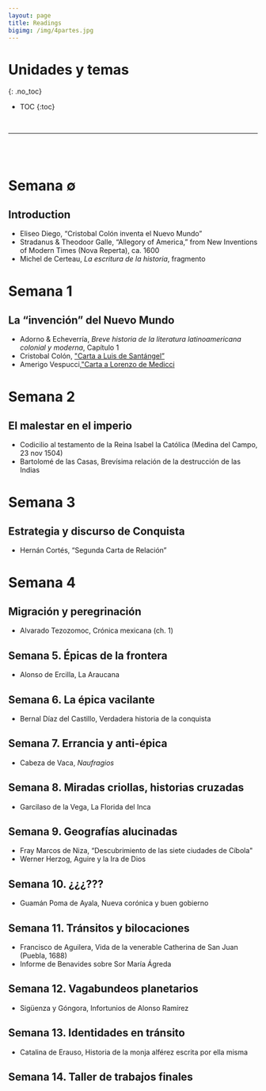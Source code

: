```yaml
---
layout: page
title: Readings
bigimg: /img/4partes.jpg
---
```


# Unidades y temas
{: .no_toc}

* TOC
{:toc}

<br>
<hr>
<br>
<br>

# Semana ∅
## Introduction

- Eliseo Diego, “Cristobal Colón inventa el Nuevo Mundo”
- Stradanus & Theodoor Galle, “Allegory of America,” from New Inventions of Modern Times (Nova Reperta),  ca. 1600
- Michel de Certeau, *La escritura de la historia*, fragmento

# Semana 1 
## La “invención” del Nuevo Mundo

- Adorno & Echeverría, *Breve historia de la literatura latinoamericana colonial y moderna*, Capítulo 1
- Cristobal Colón, ["Carta a Luis de Santángel”]()
- Amerigo Vespucci,["Carta a Lorenzo de Medicci]() 


# Semana 2
## El malestar en el imperio

- Codicilio al testamento de la Reina Isabel la Católica (Medina del Campo, 23 nov 1504)
- Bartolomé de las Casas, Brevísima relación de la destrucción de las Indias 

# Semana 3
##  Estrategia y discurso de Conquista 

- Hernán Cortés, “Segunda Carta de Relación”

# Semana 4
##  Migración y peregrinación

- Alvarado Tezozomoc, Crónica mexicana (ch. 1)

## Semana 5. Épicas de la frontera

- Alonso de Ercilla, La Araucana

## Semana 6. La épica vacilante

- Bernal Díaz del Castillo, Verdadera historia de la conquista

## Semana 7. Errancia y anti-épica

- Cabeza de Vaca, *Naufragios*

## Semana 8. Miradas criollas, historias cruzadas

- Garcilaso de la Vega, La Florida del Inca

## Semana 9. Geografías alucinadas

- Fray Marcos de Niza, “Descubrimiento de las siete ciudades de Cíbola"
- Werner Herzog, Aguire y la Ira de Dios

## Semana 10. ¿¿¿???

- Guamán Poma de Ayala, Nueva corónica y buen gobierno

## Semana 11. Tránsitos y bilocaciones

- Francisco de Aguilera, Vida de la venerable Catherina de San Juan (Puebla, 1688)
- Informe de Benavides sobre Sor María Ágreda

## Semana 12. Vagabundeos planetarios

- Sigüenza y Góngora, Infortunios de Alonso Ramírez

## Semana 13. Identidades en tránsito

- Catalina de Erauso, Historia de la monja alférez escrita por ella misma

## Semana 14. Taller de trabajos finales

